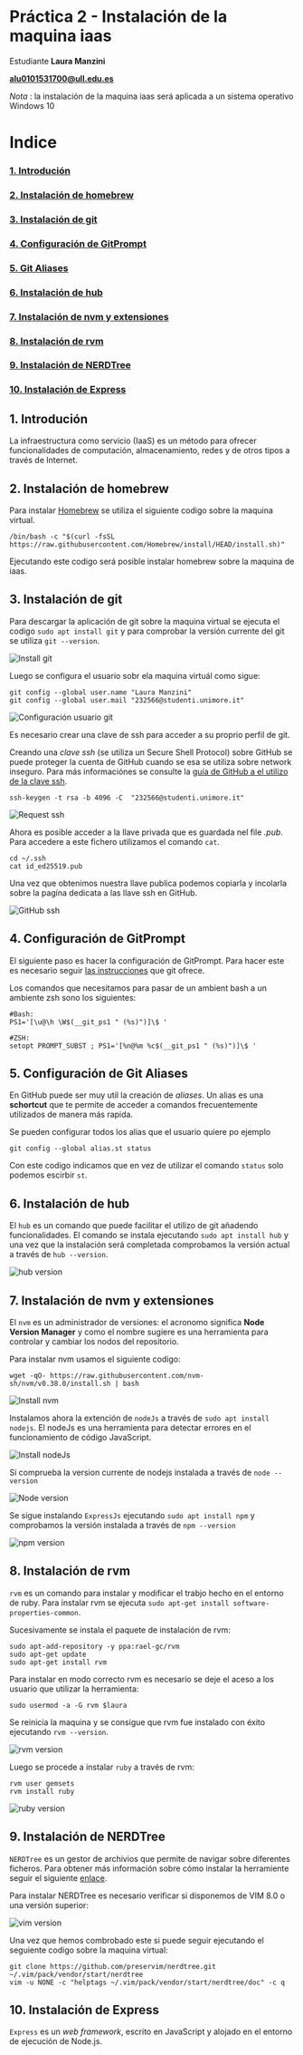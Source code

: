 # Práctica 2 - Instalación de la maquina iaas

Estudiante **Laura Manzini**

**alu0101531700@ull.edu.es**

_Nota_ : la instalación de la maquina iaas será aplicada a un sistema operativo Windows 10

# Indice
### [1. Introdución](#introdución)
### [2. Instalación de homebrew](#homebrew)
### [3. Instalación de git](#git)
### [4. Configuración de GitPrompt](#gitPrompt)
### [5. Git Aliases](#gitAliases)
### [6. Instalación de hub](#hub)
### [7. Instalación de nvm y extensiones](#nvm)
### [8. Instalación de rvm](#rvm)
### [9. Instalación de NERDTree](#nerdtree)
### [10. Instalación de Express](#express)


<a name = "introdución"><a>
## 1. Introdución

La infraestructura como servicio (IaaS) es un método para ofrecer funcionalidades de computación, almacenamiento, redes y de otros tipos a través de Internet.



<a name = "homebrew"><a>
## 2. Instalación de homebrew

Para instalar [Homebrew](https://brew.sh/index_es) se utiliza el siguiente codigo sobre la maquina virtual.

`/bin/bash -c "$(curl -fsSL https://raw.githubusercontent.com/Homebrew/install/HEAD/install.sh)"`

Ejecutando este codigo será posible instalar homebrew sobre la maquina de iaas.

<a name = "git"><a>
## 3. Instalación de git

Para descargar la aplicación de git sobre la maquina virtual se ejecuta el codigo `sudo apt install git` y para comprobar la versión currente del git se utiliza `git --version`.

![Install git](./Imagenes/Img1.jpg)

Luego se configura el usuario sobr ela maquina virtuál como sigue:

```
git config --global user.name "Laura Manzini"
git config --global user.mail "232566@studenti.unimore.it"
```

![Configuración usuario git](./Imagenes/Img2.jpg)

Es necesario crear una clave de ssh para acceder a su proprio perfil de git.

Creando una *clave ssh* (se utiliza un Secure Shell Protocol) sobre GitHub se puede proteger la cuenta de GitHub cuando se esa se utiliza sobre network inseguro. Para más informaciónes se consulte la [guía de GitHub a el utilizo de la clave ssh](https://docs.github.com/en/authentication/connecting-to-github-with-ssh).

`ssh-keygen -t rsa -b 4096 -C  "232566@studenti.unimore.it"`

![Request ssh](./Imagenes/Img3_ssh_request.jpg)

Ahora es posible acceder a la llave privada que es guardada nel file *.pub*. Para accedere a este fichero utilizamos el comando `cat`.

```
cd ~/.ssh
cat id_ed25519.pub
```
Una vez que obtenimos nuestra llave publica podemos copiarla y incolarla sobre la pagína dedicata a las llave ssh en GitHub.

![GitHub ssh](./Imagenes/Img3_ssh.jpg)

<a name = "gitPrompt"><a>
## 4. Configuración de GitPrompt

El siguiente paso es hacer la configuración de GitPrompt. Para hacer este es necesario seguir [las instrucciones](https://github.com/git/git/blob/master/contrib/completion/git-prompt.sh) que git ofrece. 

Los comandos que necesitamos para pasar de un ambient bash a un ambiente zsh sono los siguientes:

```
#Bash: 
PS1='[\u@\h \W$(__git_ps1 " (%s)")]\$ '
```

```
#ZSH:  
setopt PROMPT_SUBST ; PS1='[%n@%m %c$(__git_ps1 " (%s)")]\$ '
```

<a name = "gitAliases"><a>
## 5. Configuración de Git Aliases

En GitHub puede ser muy util la creación de _aliases_. Un alias es una **schortcut** que te permite de acceder a comandos frecuentemente utilizados de manera más rapida.

Se pueden configurar todos los alias que el usuario quiere po ejemplo 

`git config --global alias.st status`

Con este codigo indicamos que en vez de utilizar el comando `status` solo podemos escirbir `st`.


<a name = "hub"><a>
## 6. Instalación de hub

El `hub` es un comando que puede facilitar el utilizo de git añadendo funcionalidades. El comando se instala ejecutando `sudo apt install hub` y una vez que la instalación será completada comprobamos la versión actual a través de `hub --version`.

![hub version](./Imagenes/Img4_hub.jpg)

<a name = "nvm"><a>
## 7. Instalación de nvm y extensiones

El `nvm` es un administrador de versiones: el acronomo significa **Node Version Manager** y como el nombre sugiere es una herramienta para controlar y cambiar los nodos del repositorio.

Para instalar nvm usamos el siguiente codigo:

` wget -qO- https://raw.githubusercontent.com/nvm-sh/nvm/v0.38.0/install.sh | bash `

![Install nvm](./Imagenes/Img5_nvm.jpg)

Instalamos ahora la extención de `nodeJs` a través de `sudo apt install nodejs`. 
El nodeJs es una herramienta para detectar errores en el funcionamiento de código JavaScript.

![Install nodeJs](./Imagenes/Img6_nodejs.jpg)

Si comprueba la version currente de nodejs instalada a través de `node --version`

![Node version](./Imagenes/Img6_nodejs_version.jpg)

Se sigue instalando `ExpressJs` ejecutando `sudo apt install npm` y comprobamos la versión instalada a través de `npm --version`

![npm version](Img7_npm_version.jpg)

<a name = "rvm"><a>
## 8. Instalación de rvm

`rvm` es un comando para instalar y modificar el trabjo hecho en el entorno de ruby. Para instalar rvm se ejecuta  `sudo apt-get install software-properties-common`.

Sucesivamente se instala el paquete de instalación de rvm:

```
sudo apt-add-repository -y ppa:rael-gc/rvm
sudo apt-get update
sudo apt-get install rvm
```
Para instalar en modo correcto rvm es necesario se deje el aceso a los usuario que utilizar la herramienta:

`sudo usermod -a -G rvm $laura`

Se reinicia la maquina y se consigue que rvm fue instalado con éxito ejecutando `rvm --version`.

![rvm version](./Imagenes/Img8_rvm_version.jpg)

Luego se procede a instalar `ruby` a través de rvm:

```
rvm user gemsets
rvm install ruby
```

![ruby version](./Imagenes/Img9_ruby_version.jpg)

<a name = "nerdtree"><a>
## 9. Instalación de NERDTree

`NERDTree` es un gestor de archivios que permite de navigar sobre diferentes ficheros. Para obtener más información sobre cómo instalar la herramiente seguir el siguiente [enlace](https://github.com/preservim/nerdtree).

Para instalar NERDTree es necesario verificar si disponemos de VIM 8.0 o una versión superior:

![vim version](./Imagenes/Img10_vim_version.jpg)

Una vez que hemos combrobado este si puede seguir ejecutando el seguiente codigo sobre la maquina virtual:

```
git clone https://github.com/preservim/nerdtree.git ~/.vim/pack/vendor/start/nerdtree
vim -u NONE -c "helptags ~/.vim/pack/vendor/start/nerdtree/doc" -c q
```

<a name = "express"><a>
## 10. Instalación de Express
`Express` es un *web framework*, escrito en JavaScript y alojado en el entorno de ejecución de Node.js.



